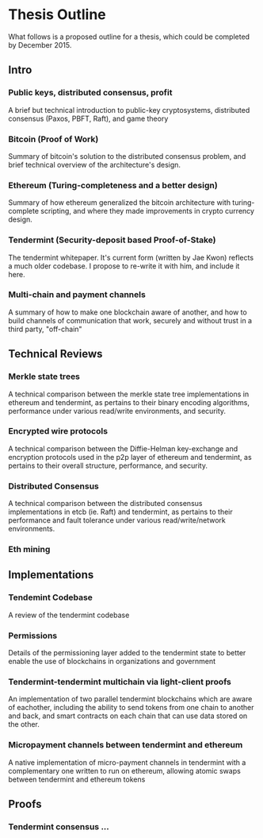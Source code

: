 # Thesis Outline

What follows is a proposed outline for a thesis, which could be completed by December 2015.

## Intro

### Public keys, distributed consensus, profit
A brief but technical introduction to public-key cryptosystems, distributed consensus (Paxos, PBFT, Raft), and game theory

### Bitcoin (Proof of Work)
Summary of bitcoin's solution to the distributed consensus problem, and brief technical overview of the architecture's design.

### Ethereum (Turing-completeness and a better design)
Summary of how ethereum generalized the bitcoin architecture with turing-complete scripting, and where they made improvements in crypto currency design.

### Tendermint (Security-deposit based Proof-of-Stake)
The tendermint whitepaper. It's current form (written by Jae Kwon) reflects a much older codebase. I propose to re-write it with him,
and include it here.

### Multi-chain and payment channels
A summary of how to make one blockchain aware of another, 
and how to build channels of communication that work, securely and without trust in a third party, "off-chain"





## Technical Reviews

### Merkle state trees
A technical comparison between the merkle state tree implementations in ethereum and tendermint, 
as pertains to their binary encoding algorithms, performance under various read/write environments, and security.

### Encrypted wire protocols
A technical comparison between the Diffie-Helman key-exchange and encryption protocols used in the p2p layer of ethereum and tendermint,
as pertains to their overall structure, performance, and security.

### Distributed Consensus
A technical comparison between the distributed consensus implementations in etcb (ie. Raft) and tendermint,
as pertains to their performance and fault tolerance under various read/write/network environments.

### Eth mining




## Implementations

### Tendemint Codebase
A review of the tendermint codebase

### Permissions 
Details of the permissioning layer added to the tendermint state to better enable the use of blockchains in organizations and government

### Tendermint-tendermint multichain via light-client proofs 
An implementation of two parallel tendermint blockchains which are aware of eachother, including the ability to send tokens from one chain to another and back,
and smart contracts on each chain that can use data stored on the other.

### Micropayment channels between tendermint and ethereum
A native implementation of micro-payment channels in tendermint with a complementary one written to run on ethereum, allowing atomic swaps between tendermint and ethereum tokens


## Proofs

### Tendermint consensus ...

